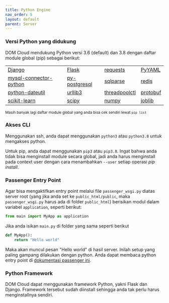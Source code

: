 ```yaml
---
title: Python Engine
nav_order: 5
layout: default
parent: Server
---
```


### Versi Python yang didukung

DOM Cloud mendukung Python versi 3.6 (default) dan 3.8 dengan daftar module global (pip) sebagai berikut:

|  |  |  |  |
|-|-|-|-|
| [Django](https://pypi.org/project/Django/) | [Flask](https://pypi.org/project/Flask/) | [requests](https://pypi.org/project/requests/) | [PyYAML](https://pypi.org/project/PyYAML/) |
| [mysql-connector-python](https://pypi.org/project/mysql-connector-python/) | [py-postgresql](https://pypi.org/project/py-postgresql/) | [sqlparse](https://pypi.org/project/sqlparse/) | [redis](https://pypi.org/project/redis/) |
| [python-dateutil](https://pypi.org/project/python-dateutil/) | [urllib3](https://pypi.org/project/urllib3/) | [threadpoolctl](https://pypi.org/project/threadpoolctl/) | [protobuf](https://pypi.org/project/protobuf/) |
| [scikit-learn](https://pypi.org/project/scikit-learn/) | [scipy](https://pypi.org/project/scipy/) | [numpy](https://pypi.org/project/numpy/) | [joblib](https://pypi.org/project/joblib/) |

<small>Masih banyak lagi daftar module global yang anda bisa cek sendiri lewat <code>pip list</code></small>

### Akses CLI

Menggunakan ssh, anda dapat menggunakan `python3` atau `python3.8` untuk mengakses python.

Untuk pip, anda dapat menggunakan `pip3` atau `pip3.8`. Ingat bahwa anda tidak bisa menginstall module secara global, jadi anda harus menginstall pada context user dengan cara menambahkan `--user` setiap operasi *pip install*.

### Passenger Entry Point

Agar bisa mengaktifkan entry point melalui file `passenger_wsgi.py` diatas server root (yang jika anda set ke `public_html/public`, maka `passenger_wsgi.py` harus ada di folder `public_html`) berisikan modul dalam variabel `application`, seperti berikut:

```py
from main import MyApp as application
```

Jika anda isikan `main.py` di folder yang sama seperti berikut

```py
def MyApp():
    return "Hello world"
```

Maka akan muncul pesan "Hello world" di hasil server. Inilah setup yang paling gampang dilakukan dengan python. Anda dapat membaca python entry point di [dokumentasi passenger ini](https://www.phusionpassenger.com/library/indepth/python/app_autodetection/apache/).

### Python Framework

DOM Cloud dapat menggunakan framework Python, yakni Flask dan Django. Framework tersebut sudah diinstall sehingga anda tak perlu harus menginstallnya sendiri.
